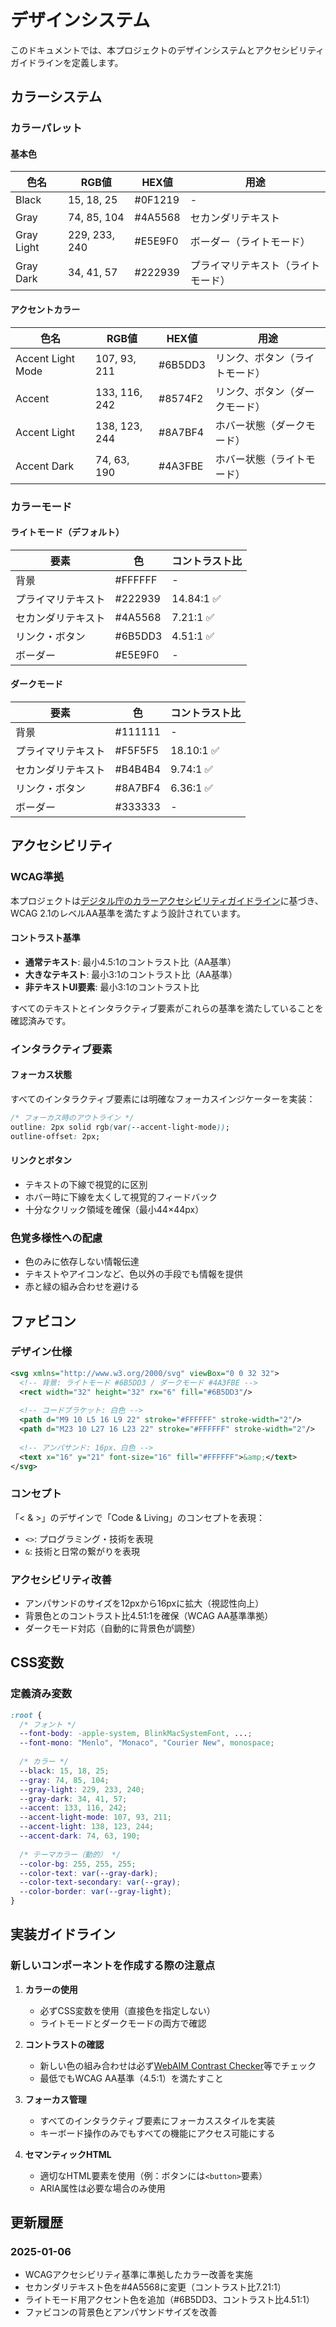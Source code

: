 # デザインシステム

このドキュメントでは、本プロジェクトのデザインシステムとアクセシビリティガイドラインを定義します。

## カラーシステム

### カラーパレット

#### 基本色

| 色名 | RGB値 | HEX値 | 用途 |
|------|-------|--------|------|
| Black | 15, 18, 25 | #0F1219 | - |
| Gray | 74, 85, 104 | #4A5568 | セカンダリテキスト |
| Gray Light | 229, 233, 240 | #E5E9F0 | ボーダー（ライトモード） |
| Gray Dark | 34, 41, 57 | #222939 | プライマリテキスト（ライトモード） |

#### アクセントカラー

| 色名 | RGB値 | HEX値 | 用途 |
|------|-------|--------|------|
| Accent Light Mode | 107, 93, 211 | #6B5DD3 | リンク、ボタン（ライトモード） |
| Accent | 133, 116, 242 | #8574F2 | リンク、ボタン（ダークモード） |
| Accent Light | 138, 123, 244 | #8A7BF4 | ホバー状態（ダークモード） |
| Accent Dark | 74, 63, 190 | #4A3FBE | ホバー状態（ライトモード） |

### カラーモード

#### ライトモード（デフォルト）

| 要素 | 色 | コントラスト比 |
|------|-----|--------------|
| 背景 | #FFFFFF | - |
| プライマリテキスト | #222939 | 14.84:1 ✅ |
| セカンダリテキスト | #4A5568 | 7.21:1 ✅ |
| リンク・ボタン | #6B5DD3 | 4.51:1 ✅ |
| ボーダー | #E5E9F0 | - |

#### ダークモード

| 要素 | 色 | コントラスト比 |
|------|-----|--------------|
| 背景 | #111111 | - |
| プライマリテキスト | #F5F5F5 | 18.10:1 ✅ |
| セカンダリテキスト | #B4B4B4 | 9.74:1 ✅ |
| リンク・ボタン | #8A7BF4 | 6.36:1 ✅ |
| ボーダー | #333333 | - |

## アクセシビリティ

### WCAG準拠

本プロジェクトは[デジタル庁のカラーアクセシビリティガイドライン](https://design.digital.go.jp/foundations/color/accessibility/)に基づき、WCAG 2.1のレベルAA基準を満たすよう設計されています。

#### コントラスト基準

- **通常テキスト**: 最小4.5:1のコントラスト比（AA基準）
- **大きなテキスト**: 最小3:1のコントラスト比（AA基準）
- **非テキストUI要素**: 最小3:1のコントラスト比

すべてのテキストとインタラクティブ要素がこれらの基準を満たしていることを確認済みです。

### インタラクティブ要素

#### フォーカス状態

すべてのインタラクティブ要素には明確なフォーカスインジケーターを実装：

```css
/* フォーカス時のアウトライン */
outline: 2px solid rgb(var(--accent-light-mode));
outline-offset: 2px;
```

#### リンクとボタン

- テキストの下線で視覚的に区別
- ホバー時に下線を太くして視覚的フィードバック
- 十分なクリック領域を確保（最小44×44px）

### 色覚多様性への配慮

- 色のみに依存しない情報伝達
- テキストやアイコンなど、色以外の手段でも情報を提供
- 赤と緑の組み合わせを避ける

## ファビコン

### デザイン仕様

```svg
<svg xmlns="http://www.w3.org/2000/svg" viewBox="0 0 32 32">
  <!-- 背景: ライトモード #6B5DD3 / ダークモード #4A3FBE -->
  <rect width="32" height="32" rx="6" fill="#6B5DD3"/>
  
  <!-- コードブラケット: 白色 -->
  <path d="M9 10 L5 16 L9 22" stroke="#FFFFFF" stroke-width="2"/>
  <path d="M23 10 L27 16 L23 22" stroke="#FFFFFF" stroke-width="2"/>
  
  <!-- アンパサンド: 16px、白色 -->
  <text x="16" y="21" font-size="16" fill="#FFFFFF">&amp;</text>
</svg>
```

### コンセプト

「< & >」のデザインで「Code & Living」のコンセプトを表現：
- `<>`: プログラミング・技術を表現
- `&`: 技術と日常の繋がりを表現

### アクセシビリティ改善

- アンパサンドのサイズを12pxから16pxに拡大（視認性向上）
- 背景色とのコントラスト比4.51:1を確保（WCAG AA基準準拠）
- ダークモード対応（自動的に背景色が調整）

## CSS変数

### 定義済み変数

```css
:root {
  /* フォント */
  --font-body: -apple-system, BlinkMacSystemFont, ...;
  --font-mono: "Menlo", "Monaco", "Courier New", monospace;
  
  /* カラー */
  --black: 15, 18, 25;
  --gray: 74, 85, 104;
  --gray-light: 229, 233, 240;
  --gray-dark: 34, 41, 57;
  --accent: 133, 116, 242;
  --accent-light-mode: 107, 93, 211;
  --accent-light: 138, 123, 244;
  --accent-dark: 74, 63, 190;
  
  /* テーマカラー（動的） */
  --color-bg: 255, 255, 255;
  --color-text: var(--gray-dark);
  --color-text-secondary: var(--gray);
  --color-border: var(--gray-light);
}
```

## 実装ガイドライン

### 新しいコンポーネントを作成する際の注意点

1. **カラーの使用**
   - 必ずCSS変数を使用（直接色を指定しない）
   - ライトモードとダークモードの両方で確認

2. **コントラストの確認**
   - 新しい色の組み合わせは必ず[WebAIM Contrast Checker](https://webaim.org/resources/contrastchecker/)等でチェック
   - 最低でもWCAG AA基準（4.5:1）を満たすこと

3. **フォーカス管理**
   - すべてのインタラクティブ要素にフォーカススタイルを実装
   - キーボード操作のみでもすべての機能にアクセス可能にする

4. **セマンティックHTML**
   - 適切なHTML要素を使用（例：ボタンには`<button>`要素）
   - ARIA属性は必要な場合のみ使用

## 更新履歴

### 2025-01-06
- WCAGアクセシビリティ基準に準拠したカラー改善を実施
- セカンダリテキスト色を#4A5568に変更（コントラスト比7.21:1）
- ライトモード用アクセント色を追加（#6B5DD3、コントラスト比4.51:1）
- ファビコンの背景色とアンパサンドサイズを改善